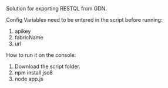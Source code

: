 Solution for exporting RESTQL from GDN.

Config Variables need to be entered in the script before running:

1. apikey
2. fabricName
3. url


How to run it on the console:

1. Download the script folder.
2. npm install jsc8
3. node app.js
